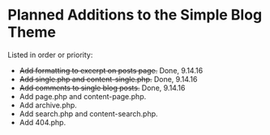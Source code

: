 # Planned Additions to the Simple Blog Theme 

Listed in order or priority:

- ~~Add formatting to excerpt on posts page.~~ Done, 9.14.16
- ~~Add single.php and content-single.php.~~ Done, 9.14.16
- ~~Add comments to single blog posts.~~ Done, 9.14.16
- Add page.php and content-page.php.
- Add archive.php.
- Add search.php and content-search.php.
- Add 404.php.